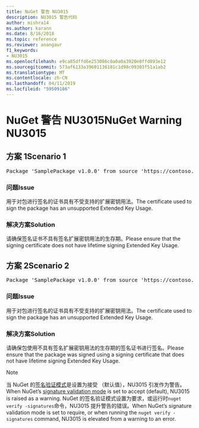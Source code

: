 ```yaml
---
title: NuGet 警告 NU3015
description: NU3015 警告代码
author: mishra14
ms.author: karann
ms.date: 8/16/2018
ms.topic: reference
ms.reviewer: anangaur
f1_keywords:
- NU3015
ms.openlocfilehash: e9ca85dffd6e253086c0a0a0a3920e0ffd893e12
ms.sourcegitcommit: 573af6133a39601136181c1d98c09303f51a1ab2
ms.translationtype: MT
ms.contentlocale: zh-CN
ms.lasthandoff: 04/11/2019
ms.locfileid: "59509186"
---
```

# <a name="nuget-warning-nu3015"></a><span data-ttu-id="21121-103">NuGet 警告 NU3015</span><span class="sxs-lookup"><span data-stu-id="21121-103">NuGet Warning NU3015</span></span>

## <a name="scenario-1"></a><span data-ttu-id="21121-104">方案 1</span><span class="sxs-lookup"><span data-stu-id="21121-104">Scenario 1</span></span>

<pre>Package 'SamplePackage v1.0.0' from source 'https://contoso.com/index.json': The lifetime signing EKU in the primary signature's certificate is not supported.</pre>

### <a name="issue"></a><span data-ttu-id="21121-105">问题</span><span class="sxs-lookup"><span data-stu-id="21121-105">Issue</span></span>

<span data-ttu-id="21121-106">用于对包进行签名的证书具有不受支持的扩展密钥用法。</span><span class="sxs-lookup"><span data-stu-id="21121-106">The certificate used to sign the package has an unsupported Extended Key Usage.</span></span>


### <a name="solution"></a><span data-ttu-id="21121-107">解决方案</span><span class="sxs-lookup"><span data-stu-id="21121-107">Solution</span></span>

<span data-ttu-id="21121-108">请确保签名证书不具有签名扩展密钥用法的生存期。</span><span class="sxs-lookup"><span data-stu-id="21121-108">Please ensure that the signing certificate does not have lifetime signing Extended Key Usage.</span></span>



## <a name="scenario-2"></a><span data-ttu-id="21121-109">方案 2</span><span class="sxs-lookup"><span data-stu-id="21121-109">Scenario 2</span></span>

<pre>Package 'SamplePackage v1.0.0' from source 'https://contoso.com/index.json': The lifetime signing EKU in the signing certificate is not supported.</pre>

### <a name="issue"></a><span data-ttu-id="21121-110">问题</span><span class="sxs-lookup"><span data-stu-id="21121-110">Issue</span></span>

<span data-ttu-id="21121-111">用于对包进行签名的证书具有不受支持的扩展密钥用法。</span><span class="sxs-lookup"><span data-stu-id="21121-111">The certificate used to sign the package has an unsupported Extended Key Usage.</span></span>


### <a name="solution"></a><span data-ttu-id="21121-112">解决方案</span><span class="sxs-lookup"><span data-stu-id="21121-112">Solution</span></span>

<span data-ttu-id="21121-113">请确保包使用不具有签名扩展密钥用法的生存期的签名证书进行签名。</span><span class="sxs-lookup"><span data-stu-id="21121-113">Please ensure that the package was signed using a signing certificate that does not have lifetime signing Extended Key Usage.</span></span>


> [!Note]
> <span data-ttu-id="21121-114">当 NuGet 的[签名验证模式](https://docs.microsoft.com/en-us/nuget/consume-packages/installing-signed-packages#configure-package-signature-requirements)是设置为接受 （默认值），NU3015 引发作为警告。</span><span class="sxs-lookup"><span data-stu-id="21121-114">When NuGet’s [signature validation mode](https://docs.microsoft.com/en-us/nuget/consume-packages/installing-signed-packages#configure-package-signature-requirements) is set to accept (default), NU3015 is raised as a warning.</span></span> <span data-ttu-id="21121-115">NuGet 的签名验证模式设置为要求，或运行时`nuget verify -signatures`命令，NU3015 提升警告的错误。</span><span class="sxs-lookup"><span data-stu-id="21121-115">When NuGet’s signature validation mode is set to require, or when running the `nuget verify -signatures` command, NU3015 is elevated from a warning to an error.</span></span> 